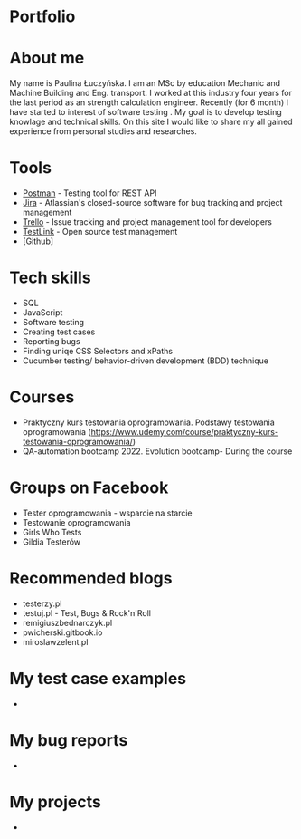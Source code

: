 # Portfolio
# About me
My name is Paulina Łuczyńska. I am an MSc by education Mechanic and Machine Building and Eng. transport. I worked at this  industry four years for the last period as an strength calculation engineer. Recently (for 6 month) I have started to interest of software testing . My goal is to develop testing knowlage and technical skills. On this site I would like to share my all gained experience from personal studies and researches. 
# Tools
  - [Postman](https://www.postman.com/) - Testing tool for REST API
  - [Jira](https://www.atlassian.com/software/jira0) - Atlassian's closed-source software for bug tracking and project management
  - [Trello](https://trello.com/) - Issue tracking and project management tool for developers
  - [TestLink](https://testlink.org/) - Open source test management
  - [Github]
# Tech skills
  - SQL
  - JavaScript
  - Software testing
  - Creating test cases
  - Reporting bugs
  - Finding uniqe CSS Selectors and xPaths
  - Cucumber testing/ behavior-driven development (BDD) technique
# Courses
  - Praktyczny kurs testowania oprogramowania. Podstawy testowania oprogramowania (https://www.udemy.com/course/praktyczny-kurs-testowania-oprogramowania/)
  - QA-automation bootcamp 2022. Evolution bootcamp- During the course
# Groups on Facebook
  - Tester oprogramowania - wsparcie na starcie
  - Testowanie oprogramowania
  - Girls Who Tests
  - Gildia Testerów
# Recommended blogs
  - testerzy.pl
  - testuj.pl - Test, Bugs & Rock'n'Roll
  - remigiuszbednarczyk.pl
  - pwicherski.gitbook.io
  - miroslawzelent.pl
# My test case examples
  - 
# My bug reports
  - 
# My projects
  - 

